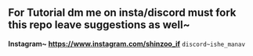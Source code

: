 ## For Tutorial dm me on insta/discord must fork this repo leave suggestions as well~ ##
**Instagram~ https://www.instagram.com/shinzoo_if**
```discord~ishe_manav```
